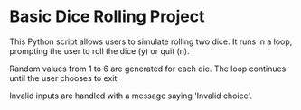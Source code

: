# Basic Dice Rolling Project

This Python script allows users to simulate rolling two dice. It runs in a loop, prompting the user to roll the dice (y) or quit (n).

Random values from 1 to 6 are generated for each die. The loop continues until the user chooses to exit.

Invalid inputs are handled with a message saying 'Invalid choice'.
